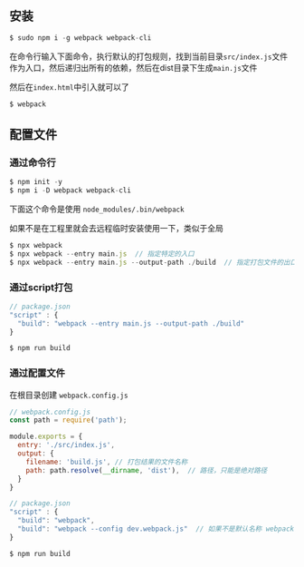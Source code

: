 ## 安装

```js
$ sudo npm i -g webpack webpack-cli
```

在命令行输入下面命令，执行默认的打包规则，找到当前目录`src/index.js`文件作为入口，然后递归出所有的依赖，然后在dist目录下生成`main.js`文件

然后在`index.html`中引入就可以了

``` js
$ webpack
```

## 配置文件

### 通过命令行

```js
$ npm init -y
$ npm i -D webpack webpack-cli
```

下面这个命令是使用 `node_modules/.bin/webpack`

如果不是在工程里就会去远程临时安装使用一下，类似于全局

```js
$ npx webpack
$ npx webpack --entry main.js  // 指定特定的入口
$ npx webpack --entry main.js --output-path ./build  // 指定打包文件的出口
```

### 通过script打包

```js
// package.json
"script" : {
  "build": "webpack --entry main.js --output-path ./build"
}
```

```js
$ npm run build
```

### 通过配置文件

在根目录创建 `webpack.config.js`

```js
// webpack.config.js
const path = require('path');

module.exports = {
  entry: './src/index.js',
  output: {
    filename: 'build.js', // 打包结果的文件名称
    path: path.resolve(__dirname, 'dist'),  // 路径，只能是绝对路径
  }
}
```

```js
// package.json
"script" : {
  "build": "webpack",
  "build": "webpack --config dev.webpack.js"  // 如果不是默认名称 webpack.config.js 就需要指定 --config
}
```

```js
$ npm run build
```